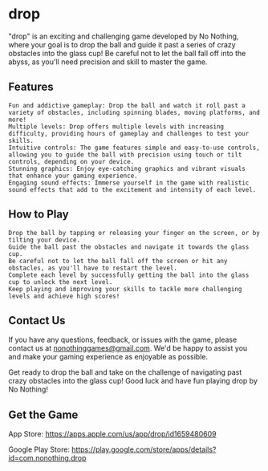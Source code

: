 # drop

"drop" is an exciting and challenging game developed by No Nothing, where your goal is to drop the ball and guide it past a series of crazy obstacles into the glass cup! Be careful not to let the ball fall off into the abyss, as you'll need precision and skill to master the game.
## Features

    Fun and addictive gameplay: Drop the ball and watch it roll past a variety of obstacles, including spinning blades, moving platforms, and more!
    Multiple levels: Drop offers multiple levels with increasing difficulty, providing hours of gameplay and challenges to test your skills.
    Intuitive controls: The game features simple and easy-to-use controls, allowing you to guide the ball with precision using touch or tilt controls, depending on your device.
    Stunning graphics: Enjoy eye-catching graphics and vibrant visuals that enhance your gaming experience.
    Engaging sound effects: Immerse yourself in the game with realistic sound effects that add to the excitement and intensity of each level.

## How to Play

    Drop the ball by tapping or releasing your finger on the screen, or by tilting your device.
    Guide the ball past the obstacles and navigate it towards the glass cup.
    Be careful not to let the ball fall off the screen or hit any obstacles, as you'll have to restart the level.
    Complete each level by successfully getting the ball into the glass cup to unlock the next level.
    Keep playing and improving your skills to tackle more challenging levels and achieve high scores!

## Contact Us

If you have any questions, feedback, or issues with the game, please contact us at nonothinggames@gmail.com. We'd be happy to assist you and make your gaming experience as enjoyable as possible.

Get ready to drop the ball and take on the challenge of navigating past crazy obstacles into the glass cup! Good luck and have fun playing drop by No Nothing!

## Get the Game

App Store: https://apps.apple.com/us/app/drop/id1659480609

Google Play Store: https://play.google.com/store/apps/details?id=com.nonothing.drop
